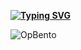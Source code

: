 **[![Typing SVG](https://readme-typing-svg.demolab.com?font=Fira+Code&weight=700&pause=1000&color=6000F7&width=435&lines=Hello%2C+there+%F0%9F%91%8B;This+is+Krishna%2C+Frontend-Developer;and+web3+enthusiast+currently+in+my+;learning+phase+!!+%F0%9F%98%80%F0%9F%98%80)](https://git.io/typing-svg)**
<!--
**Krishna-AGG18/Krishna-AGG18** is a ✨ _special_ ✨ repository because its `README.md` (this file) appears on your GitHub profile.

Here are some ideas to get you started:

- 🔭 I’m currently working on ...
- 🌱 I’m currently learning ...
- 👯 I’m looking to collaborate on ...
- 🤔 I’m looking for help with ...
- 💬 Ask me about ...
- 📫 How to reach me: ...
- 😄 Pronouns: ...
- ⚡ Fun fact: ...
-->
![OpBento](https://firebasestorage.googleapis.com/v0/b/smartkaksha-fe32c.appspot.com/o/opbento%2FKrishna-AGG1804a65.png?alt=media)

